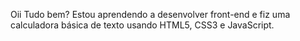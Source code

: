 Oii Tudo bem?
Estou aprendendo a desenvolver front-end e fiz uma calculadora básica de texto usando HTML5, CSS3 e JavaScript.
